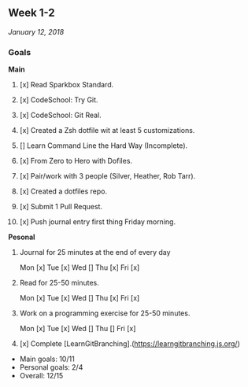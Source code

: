 ## Week 1-2
_January 12, 2018_

### Goals
**Main**
1. [x] Read Sparkbox Standard.

2. [x] CodeSchool: Try Git.

3. [x] CodeSchool: Git Real.

4. [x] Created a Zsh dotfile wit at least 5 customizations.

5. [] Learn Command Line the Hard Way (Incomplete).

6. [x] From Zero to Hero with Dofiles.

7. [x] Pair/work with 3 people (Silver, Heather, Rob Tarr).

8. [x] Created a dotfiles repo.

10. [x] Submit 1 Pull Request.

11. [x] Push journal entry first thing Friday morning.

**Pesonal**
1. Journal for 25 minutes at the end of every day

    Mon [x] Tue [x] Wed [] Thu [x] Fri [x]

2. Read for 25-50 minutes.

    Mon [x] Tue [x] Wed [] Thu [x] Fri [x]

3. Work on a programming exercise for 25-50 minutes.

    Mon [x] Tue [x] Wed [] Thu [] Fri [x]

4. [x] Complete [LearnGitBranching].(https://learngitbranching.js.org/)

* Main goals: 10/11
* Personal goals: 2/4
* Overall: 12/15